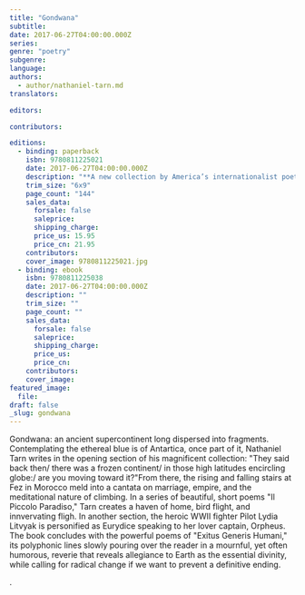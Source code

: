 ```yaml
---
title: "Gondwana"
subtitle:
date: 2017-06-27T04:00:00.000Z
series:
genre: "poetry"
subgenre:
language:
authors:
  - author/nathaniel-tarn.md
translators:

editors:

contributors:

editions:
  - binding: paperback
    isbn: 9780811225021
    date: 2017-06-27T04:00:00.000Z
    description: "**A new collection by America’s internationalist poet—“a vision both original and universal” (Octavio Paz)** "
    trim_size: "6x9"
    page_count: "144"
    sales_data:
      forsale: false
      saleprice:
      shipping_charge:
      price_us: 15.95
      price_cn: 21.95
    contributors:
    cover_image: 9780811225021.jpg
  - binding: ebook
    isbn: 9780811225038
    date: 2017-06-27T04:00:00.000Z
    description: ""
    trim_size: ""
    page_count: ""
    sales_data:
      forsale: false
      saleprice:
      shipping_charge:
      price_us:
      price_cn:
    contributors:
    cover_image:
featured_image:
  file:
draft: false
_slug: gondwana
---
```


Gondwana: an ancient supercontinent long dispersed into fragments. Contemplating the ethereal blue is of Antartica, once part of it, Nathaniel Tarn writes in the opening section of his magnificent collection: "They said back then/ there was a frozen continent/ in those high latitudes encircling globe:/ are you moving toward it?"From there, the rising and falling stairs at Fez in Morocco meld into a cantata on marriage, empire, and the meditational nature of climbing. In a series of beautiful, short poems "Il Piccolo Paradiso," Tarn creates a haven of home, bird flight, and innvervating fligh. In another section, the heroic WWII fighter Pilot Lydia Litvyak is personified as Eurydice speaking to her lover captain, Orpheus. The book concludes with the powerful poems of "Exitus Generis Humani," its polyphonic lines slowly pouring over the reader in a mournful, yet often humorous, reverie that reveals allegiance to Earth as the essential divinity, while calling for radical change if we want to prevent a definitive ending.

.
